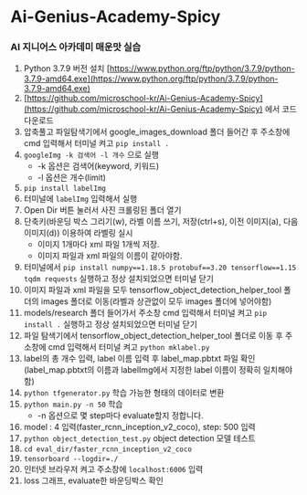 # Ai-Genius-Academy-Spicy
### AI 지니어스 아카데미 매운맛 실습

1. Python 3.7.9 버전 설치 [https://www.python.org/ftp/python/3.7.9/python-3.7.9-amd64.exe](https://www.python.org/ftp/python/3.7.9/python-3.7.9-amd64.exe)
2. [https://github.com/microschool-kr/Ai-Genius-Academy-Spicy](https://github.com/microschool-kr/Ai-Genius-Academy-Spicy) 에서 코드 다운로드
3. 압축풀고 파일탐색기에서 google_images_download 폴더 들어간 후 주소창에 cmd 입력해서 터미널 켜고 `pip install .`
4. `googleImg -k 검색어 -l 개수` 으로 실행
    - -k 옵션은 검색어(keyword, 키워드)
    - -l 옵션은 개수(limit)
5. `pip install labelImg`
6. 터미널에 `labelImg` 입력해서 실행
7. Open Dir 버튼 눌러서 사진 크롤링된 폴더 열기
8. 단축키(바운딩 박스 그리기(w), 라벨 이름 쓰기, 저장(ctrl+s), 이전 이미지(a), 다음 이미지(d)) 이용하여 라벨링 실시
    - 이미지 1개마다 xml 파일 1개씩 저장.
    - 이미지 파일과 xml 파일의 이름이 같아야함.
9. 터미널에서 `pip install numpy==1.18.5 protobuf==3.20 tensorflow==1.15 tqdm requests` 실행하고 정상 설치되었으면 터미널 닫기
10. 이미지 파일과 xml 파일을 모두 tensorflow_object_detection_helper_tool 폴더의 images 폴더로 이동(라벨과 상관없이 모두 images 폴더에 넣어야함)
11. models/research 폴더 들어가서 주소창 cmd 입력해서 터미널 켜고 `pip install .` 실행하고 정상 설치되었으면 터미널 닫기
12. 파일 탐색기에서 tensorflow_object_detection_helper_tool 폴더로 이동 후 주소창에 cmd 입력해서 터미널 켜고 `python mklabel.py`
13. label의 총 개수 입력, label 이름 입력 후 label_map.pbtxt 파일 확인(label_map.pbtxt의 이름과 labelImg에서 지정한 label 이름이 정확히 일치해야함)
14. `python tfgenerator.py` 학습 가능한 형태의 데이터로 변환
15. `python main.py -n 50` 학습
    - -n 옵션으로 몇 step마다 evaluate할지 정합니다.
16. model : 4 입력(faster_rcnn_inception_v2_coco), step: 500 입력
17. `python object_detection_test.py` object detection 모델 테스트
18. `cd eval_dir/faster_rcnn_inception_v2_coco`
19. `tensorboard --logdir=./`
20. 인터넷 브라우저 켜고 주소창에 `localhost:6006` 입력
21. loss 그래프, evaluate한 바운딩박스 확인
